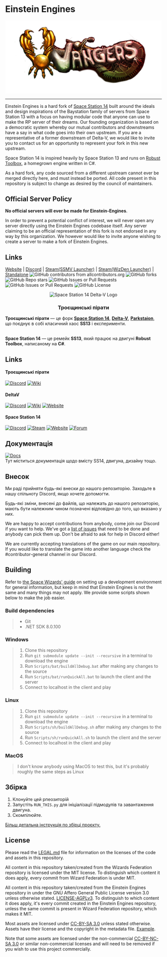 # Einstein Engines

<p align="center"><img src="https://raw.githubusercontent.com/Simple-Station/Einstein-Engines/master/Resources/Textures/Logo/splashlogo.png" width="512px" /></p>

---

Einstein Engines is a hard fork of [Space Station 14](https://github.com/space-wizards/space-station-14) built around the ideals and design inspirations of the Baystation family of servers from Space Station 13 with a focus on having modular code that anyone can use to make the RP server of their dreams.
Our founding organization is based on a democratic system whereby our mutual contributors and downstreams have a say in what code goes into their own upstream.
If you are a representative of a former downstream of Delta-V, we would like to invite you to contact us for an opportunity to represent your fork in this new upstream.

Space Station 14 is inspired heavily by Space Station 13 and runs on [Robust Toolbox](https://github.com/space-wizards/RobustToolbox), a homegrown engine written in C#.

As a hard fork, any code sourced from a different upstream cannot ever be merged directly here, and must instead be ported.
All code present in this repository is subject to change as desired by the council of maintainers.

## Official Server Policy

**No official servers will ever be made for Einstein-Engines**.

In order to prevent a potential conflict of interest, we will never open any server directly using the Einstein Engines codebase itself.
Any server claiming to be an official representation of this fork is not endorsed in any way by this organization.
We however would like to invite anyone wishing to create a server to make a fork of Einstein Engines.

## Links

[Website](https://simplestation.org) | [Discord](https://discord.gg/X4QEXxUrsJ) | [Steam(SSMV Launcher)](https://store.steampowered.com/app/2585480/Space_Station_Multiverse/) | [Steam(WizDen Launcher)](https://store.steampowered.com/app/1255460/Space_Station_14/) | [Standalone](https://spacestationmultiverse.com/downloads/)
![GitHub contributors from allcontributors.org](https://img.shields.io/github/contributors/SpaceCowboyServer/Pirate?style=for-the-badge)
![GitHub forks](https://img.shields.io/github/forks/SpaceCowboyServer/Pirate?style=for-the-badge)
![GitHub Repo stars](https://img.shields.io/github/stars/SpaceCowboyServer/Pirate?style=for-the-badge)
![GitHub Issues or Pull Requests](https://img.shields.io/github/issues/SpaceCowboyServer/Pirate?style=for-the-badge)
![GitHub Issues or Pull Requests](https://img.shields.io/github/issues-pr/SpaceCowboyServer/Pirate?style=for-the-badge)
![GitHub License](https://img.shields.io/github/license/SpaceCowboyServer/Pirate?style=for-the-badge)

<p align="center"> <img alt="Space Station 14 Delta-V Logo" width="128" height="128" src="https://github.com/SpaceCowboyServer/Pirate/assets/115815982/3ac6bc71-d9b9-4af5-ab01-dd621f99730e" /></p>

<h3 align="center">Троєщинські пірати</h3>
<strong>Троєщинські пірати</strong> — це форк   <a href="https://github.com/space-wizards/space-station-14"><strong>Space Station 14</strong></a>, <a href="https://github.com/DeltaV-Station/Delta-v"><strong>Delta-V</strong></a>, <a href="https://github.com/Simple-Station/Parkstation"><strong>Parkstaion</strong></a>, що поєднує в собі класичний хаос <strong>SS13</strong> і експерименти.

<br /><strong>Space Station 14</strong> — це ремейк <strong>SS13</strong>, який працює на двигуні <strong>Robust Toolbox</strong>, написаному на <strong>C#</strong>.


## Links
#### Троєщинські пірати
[![Discord][discord-shield]][discord-url]
[![Wiki][wiki-shield]][wiki-url]
#### DeltaV
[![Discord][discord-shield]][discord-url-delta]
[![Wiki][wiki-shield]][wiki-url-delta]
[![Website][website-shield]][website-url-delta]
#### Space Station 14
[![Discord][discord-shield]][discord-url-ss14]
[![Steam][steam-shield]][steam-url]
[![Website][website-shield]][website-url-ss14]
[![Forum][forum-shield]][forum-url]

## Документація
[![Docs][docs-shield]][docs-url]
<br/>Тут міститься документація щодо вмісту SS14, двигуна, дизайну тощо.

 ## Внесок

Ми раді прийняти будь-які внески до нашого репозиторію. Заходьте в нашу спільноту Discord, якщо хочете допомогти.

Будь-які зміни, внесені до файлів, що належать до нашого репозиторію, мають бути належним чином позначені відповідно до того, що вказано у них.

We are happy to accept contributions from anybody, come join our Discord if you want to help.
We've got a [list of issues](https://github.com/Simple-Station/Einstein-Engines/issues) that need to be done and anybody can pick them up. Don't be afraid to ask for help in Discord either!

We are currently accepting translations of the game on our main repository.
If you would like to translate the game into another language check the #contributor-general channel in our Discord.

## Building

Refer to [the Space Wizards' guide](https://docs.spacestation14.com/en/general-development/setup/setting-up-a-development-environment.html) on setting up a development environment for general information, but keep in mind that Einstein Engines is not the same and many things may not apply.
We provide some scripts shown below to make the job easier.

### Build dependencies

> - Git
> - .NET SDK 8.0.100


### Windows

> 1. Clone this repository
> 2. Run `git submodule update --init --recursive` in a terminal to download the engine
> 3. Run `Scripts/bat/buildAllDebug.bat` after making any changes to the source
> 4. Run `Scripts/bat/runQuickAll.bat` to launch the client and the server
> 5. Connect to localhost in the client and play

### Linux

> 1. Clone this repository
> 2. Run `git submodule update --init --recursive` in a terminal to download the engine
> 3. Run `Scripts/sh/buildAllDebug.sh` after making any changes to the source
> 4. Run `Scripts/sh/runQuickAll.sh` to launch the client and the server
> 5. Connect to localhost in the client and play

### MacOS

> I don't know anybody using MacOS to test this, but it's probably roughly the same steps as Linux
## Збірка

1. Клонуйте цей рпеозиторій
2. Запустіть `RUN_THIS.py` для ініціалізації підмодулів та завантаження двигуна.
3. Скомпілюйте.

[Більш детальна інструкція по збірці проєкту.](https://docs.spacestation14.com/en/general-development/setup.html)

## License

Please read the [LEGAL.md](./LEGAL.md) file for information on the licenses of the code and assets in this repository.

All content in this repository taken/created from the Wizards Federation repository is licensed under the MIT license. To distinguish which content it does apply, every commit from Wizard Federation is under MIT.

All content in this repository taken/created from the Einstein Engines repository in under the GNU Affero General Public License version 3.0 unless otherwise stated. [LICENSE-AGPLv3](./LICENSE-AGPLv3.txt). To distinguish to which content it does apply, it's every commit created in the Einstein Engines repository, unless the same commit is present in Wizard Federation repository, which makes it MIT.

Most assets are licensed under [CC-BY-SA 3.0](https://creativecommons.org/licenses/by-sa/3.0/) unless stated otherwise. Assets have their license and the copyright in the metadata file.
[Example](./Resources/Textures/Objects/Tools/crowbar.rsi/meta.json).

Note that some assets are licensed under the non-commercial [CC-BY-NC-SA 3.0](https://creativecommons.org/licenses/by-nc-sa/3.0/) or similar non-commercial licenses and will need to be removed if you wish to use this project commercially.

[discord-shield]: https://img.shields.io/badge/Discord-%23404783?style=flat&logo=discord&logoColor=%23FFFFFF
[discord-url]: https://discord.com/invite/CrAaSgnQZR
[discord-url-delta]: https://go.delta-v.org/AtDxv
[discord-url-ss14]: https://discord.ss14.io/

[wiki-shield]: https://img.shields.io/badge/Wiki-%23e06c56?style=flat&logo=gitbook&logoColor=%23ffffff
[wiki-url]: https://spacestation14.org.ua
[wiki-url-delta]: https://wiki.delta-v.org/view/Main_Page

[website-shield]: https://img.shields.io/badge/Website-%2359d917?style=flat&logo=googleearth&logoColor=%23ffffff
[website-url-delta]: https://delta-v.org/
[website-url-ss14]: https://spacestation14.io/

[forum-shield]: https://img.shields.io/badge/Forum-%23fa42ff?style=flat
[forum-url]: https://forum.spacestation14.io/

[steam-shield]: https://img.shields.io/badge/Steam-%231b2838?style=flat&logo=steam
[steam-url]: https://store.steampowered.com/app/1255460/Space_Station_14/

[docs-shield]: https://img.shields.io/badge/Docs-%234285F4?style=flat&logo=googledocs&logoColor=%23FFFFFF
[docs-url]: https://docs.spacestation14.io/
